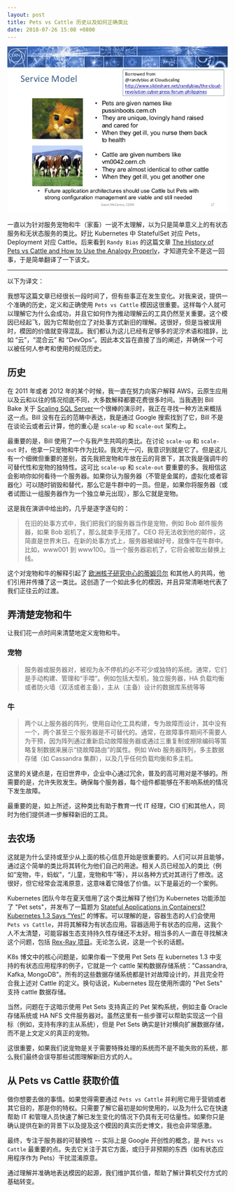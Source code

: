 ```yaml
---
layout: post
title: Pets vs Cattle 历史以及如何正确类比
date: 2018-07-26 15:08 +0800
---
```


![](images/pets-vs-cattle.jpg)

一直以为针对服务宠物和牛（家畜）一说不太理解，以为只是简单意义上的有状态服务和无状态服务的类比。好比 Kubernetes 中 StatefulSet 对应 Pets，Deployment 对应 Cattle。后来看到 `Randy Bias` 的这篇文章 [The History of Pets vs Cattle and How to Use the Analogy Properly](http://cloudscaling.com/blog/cloud-computing/the-history-of-pets-vs-cattle/)，才知道完全不是这一回事，于是简单翻译了一下该文。

---

以下为译文：

我想写这篇文章已经很长一段时间了，但有些事正在发生变化。对我来说，提供一个准确的历史，定义和正确使用 `Pets vs Cattle` 模因这很重要。这样每个人就可以理解它为什么会成功，并且它如何作为推动理解云的工具仍然至关重要。这个模因已经起飞，因为它帮助创立了对处事方式新旧的理解。这很好，但是当被误用时，模因的价值就变得混乱。我们都认为这儿已经有足够多的泥泞术语和措辞，比如 “云”，“混合云” 和 “DevOps”。因此本文旨在直接了当的阐述，并确保一个可以被任何人参考和使用的规范历史。

## 历史

在 2011 年或者 2012 年的某个时候，我一直在努力向客户解释 AWS，云原生应用以及云和以往的情况彻底不同，大多数解释都要花费很多时间。当我遇到 Bill Bake 关于 [Scaling SQL Server](https://twitter.com/randybias/status/444306871545892864)一个很棒的演示时，我正在寻找一种方法来概括这一点。Bill 没有在云的范畴中表达，我是通过 Google 搜索找到了它，Bill 不是在谈论云或者云计算，他的重心是 `scale-up` 和 `scale-out` 架构上。

最重要的是，Bill 使用了一个与我产生共鸣的类比。在讨论 `scale-up` 和 `scale-out` 时，他拿一只宠物和牛作为比较。我灵光一闪，我意识到就是它了。但是这儿有一个细微但重要的差别，首先我把宠物和牛放在云的背景下，其次我是强调牛的可替代性和宠物的独特性。这可比 `scale-up` 和 `scale-out` 要重要的多。我相信这会影响你如何看待一个服务器。如果你认为服务器（不管是金属的，虚拟化或者容器化）可以随时销毁和替代，那么它是牛群中的一员。但是，如果你将服务器（或者试图让一组服务器作为一个独立单元出现），那么它就是宠物。

这是我在演讲中给出的，几乎是逐字逐句的：


> 在旧的处事方式中，我们把我们的服务器当作是宠物，例如 Bob 邮件服务器，如果 Bob 宕机了，那么就束手无措了。CEO 将无法收到他的邮件，这简直是世界末日。在新的处事方式上，服务器被编好号，就像牛在牛群中。比如，www001 到 www100。当一个服务器宕机了，它将会被取出替换上线。


这个对宠物和牛的解释引起了 [欧洲核子研究中心的蒂姆贝尔](https://twitter.com/noggin143/status/354666097691205633) 和其他人的共鸣，他们引用并传播了这一类比。这创造了一个如此多化的模因，并且异常清晰地代表了我们正往云的过渡。

## 弄清楚宠物和牛

让我们花一点时间来清楚地定义宠物和牛。

### 宠物

> 服务器或服务器对，被视为永不停机的必不可少或独特的系统。通常，它们是手动构建、管理和“手喂”。例如包括大型机，独立服务器，HA 负载均衡或者防火墙（双活或者主备），主从（主备）设计的数据库系统等等

### 牛

> 两个以上服务器的阵列，使用自动化工具构建，专为故障而设计，其中没有一个，两个甚至三个服务器是不可替代的。通常，在故障事件期间不需要人为干预，因为阵列通过重新启动故障服务器或通过三重复制或擦除编码等策略复制数据来展示“绕故障路由”的属性。例如 Web 服务器阵列，多主数据存储（如 Cassandra 集群），以及几乎任何负载均衡和多主机。

这里的关键点是，在旧世界中，企业中心通过冗余，普及的高可用对是不够的。所需要的是，允许失败发生。确保每个服务器，每个组件都能够在不影响系统的情况下发生故障。

最重要的是，如上所述，这种类比有助于教育一代 IT 经理，CIO 们和其他人，同时为他们提供进一步解释新旧的工具。

## 去农场 

这就是为什么坚持或至少从上面的核心信息开始是很重要的。人们可以并且能够，通过这个简单的类比将其转化为他们自己的用途。相关人员已经加入的类比（例如“宠物，牛，蚂蚁”，“儿童，宠物和牛”等），并以各种方式对其进行了修改。这很好，但它经常会混淆原意，这意味着它降低了价值。以下是最近的一个案例。

Kubernetes 团队今年在夏天借用了这个类比解释了他们为 Kubernetes 功能添加了 "Pet sets"，并发布了一篇题为 [Stateful Applications in Containers!? Kubernetes 1.3 Says “Yes!”](http://blog.kubernetes.io/2016/07/stateful-applications-in-containers-kubernetes.html) 的博客。可以理解的是，容器生态的人们会使用 `Pets vs Cattle`，并将其解释为有状态应用。容器适用于有状态的应用，这我个人不太清楚，可能容器生态支持持久性存储还不太好。相当多的人一直在寻找解决这个问题，包括 [Rex-Ray 项目](https://github.com/emccode/rexray)。无论怎么说，这是一个长的话题。

K8s 博文中的核心问题是，如果你看一下使用 Pet Sets 在 kubernetes 1.3 中支持的有状态应用程序的例子，它就是一个 cattle 架构数据存储系统："Cassandra, Kafka, MongoDB"。所有的这些数据存储系统都是针对故障设计的，并且完全符合我上述对 Cattle 的定义。换句话说，Kubernetes 现在使用所谓的 "Pet Sets" 支持 cattle 数据存储。

当然，问题在于这暗示使用 Pet Sets 支持真正的 Pet 架构系统，例如主备 Oracle 存储系统或 HA NFS 文件服务器对。虽然这里有一些步骤可以帮助实现这一个目标（例如，支持有序的主从系统），但是 Pet Sets 确实是针对横向扩展数据存储，而不是上文定义的真正的宠物。

这很重要，如果我们说宠物是关于需要特殊处理的系统而不是不能失败的系统，那么我们最终会误导那些试图理解新旧方式的人。

## 从 Pets vs Cattle 获取价值

做你想要去做的事情。如果觉得需要通过 `Pets vs Cattle` 并利用它用于营销或者其它目的，那是你的特权。只需要了解它最初是如何使用的，以及为什么它在快速帮助 IT 和管理人员快速了解已发生变化的情况下仍具有无可估量性。如果你只是确认提供在新的背景下以及提及这个模因的真实历史博文，我也会非常感激。

最终，专注于服务器的可替换性 -- 实际上是 Google 开创性的概念，是 `Pets vs Cattle` 最重要的点。失去它关注于其它方面，或归于非预期的东西（如有状态应用程序作为 Pets）干扰混淆原意。

通过理解并准确地表达模因的起源，我们维护其价值，帮助了解计算机交付方式的基础转变。
